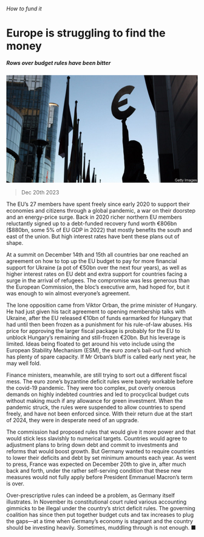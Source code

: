 ###### How to fund it

# Europe is struggling to find the money 

##### Rows over budget rules have been bitter 

![image](images/20231223_EUP502.jpg) 

> Dec 20th 2023 

The EU’s 27 members have spent freely since early 2020 to support their economies and citizens through a global pandemic, a war on their doorstep and an energy-price surge. Back in 2020 richer northern EU members reluctantly signed up to a debt-funded recovery fund worth €806bn ($880bn, some 5% of EU GDP in 2022) that mostly benefits the south and east of the union. But high interest rates have bent these plans out of shape. 

At a summit on December 14th and 15th all countries bar one reached an agreement on how to top up the EU budget to pay for more financial support for Ukraine (a pot of €50bn over the next four years), as well as higher interest rates on EU debt and extra support for countries facing a surge in the arrival of refugees. The compromise was less generous than the European Commission, the bloc’s executive arm, had hoped for, but it was enough to win almost everyone’s agreement. 

The lone opposition came from Viktor Orban, the prime minister of Hungary. He had just given his tacit agreement to opening membership talks with Ukraine, after the EU released €10bn of funds earmarked for Hungary that had until then been frozen as a punishment for his rule-of-law abuses. His price for approving the larger fiscal package is probably for the EU to unblock Hungary’s remaining and still-frozen €20bn. But his leverage is limited. Ideas being floated to get around his veto include using the European Stability Mechanism (ESM), the euro zone’s bail-out fund which has plenty of spare capacity. If Mr Orban’s bluff is called early next year, he may well fold.

Finance ministers, meanwhile, are still trying to sort out a different fiscal mess. The euro zone’s byzantine deficit rules were barely workable before the covid-19 pandemic. They were too complex, put overly onerous demands on highly indebted countries and led to procyclical budget cuts without making much if any allowance for green investment. When the pandemic struck, the rules were suspended to allow countries to spend freely, and have not been enforced since. With their return due at the start of 2024, they were in desperate need of an upgrade. 

The commission had proposed rules that would give it more power and that would stick less slavishly to numerical targets. Countries would agree to adjustment plans to bring down debt and commit to investments and reforms that would boost growth. But Germany wanted to require countries to lower their deficits and debt by set minimum amounts each year. As  went to press, France was expected on December 20th to give in, after much back and forth, under the rather self-serving condition that these new measures would not fully apply before President Emmanuel Macron’s term is over. 

Over-prescriptive rules can indeed be a problem, as Germany itself illustrates. In November its constitutional court ruled various accounting gimmicks to be illegal under the country’s strict deficit rules. The governing coalition has since then put together budget cuts and tax increases to plug the gaps—at a time when Germany’s economy is stagnant and the country should be investing heavily. Sometimes, muddling through is not enough. ■

